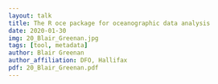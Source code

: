 ```yaml
---
layout: talk
title: The R oce package for oceanographic data analysis
date: 2020-01-30
img: 20_Blair_Greenan.jpg
tags: [tool, metadata]
author: Blair Greenan
author_affiliation: DFO, Hallifax
pdf: 20_Blair_Greenan.pdf
---
```


[jekyll-docs]: https://jekyllrb.com/docs/home
[jekyll-gh]:   https://github.com/jekyll/jekyll
[jekyll-talk]: https://talk.jekyllrb.com/